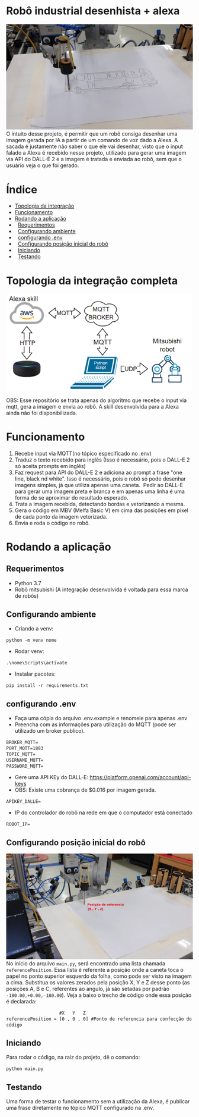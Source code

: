 # Robô industrial desenhista + alexa
![Posição inicial](./readme_img/Exemplo_funcionamento.jpeg)
O intuito desse projeto, é permitir que um robô consiga desenhar uma imagem gerada por IA a partir de um comando de voz dado a Alexa. A sacada é justamente não saber o que ele vai desenhar, visto que o input falado a Alexa é recebido nesse projeto, utilizado para gerar uma imagem via API do DALL-E 2 e a imagem é tratada e enviada ao robô, sem que o usuário veja o que foi gerado. 



# Índice 
* [Topologia da integração](#Topologia-da-integração-completa)
* [Funcionamento](#Funcionamento)
* [Rodando a aplicação](#Rodando-a-aplicação)
* &nbsp; [Requerimentos](#Requerimentos)
* &nbsp; [Configurando ambiente](#Configurando-ambiente)
* &nbsp; [configurando .env](#configurando-.env)
* &nbsp; [Configurando posição inicial do robô](#Configurando-posição-inicial-do-robô)
* &nbsp; [Iniciando](#Iniciando)
* &nbsp; [Testando](#Testando)



# Topologia da integração completa 

![Topologia](./readme_img/topologia.png)

OBS: Esse repositório se trata apenas do algoritmo que recebe o input via mqtt, gera a imagem e envia ao robô. A skill desenvolvida para a Alexa ainda não foi disponibilizada.

# Funcionamento
1. Recebe input via MQTT(no tópico especificado no .env)
2. Traduz o texto recebido para inglês (Isso é necessário, pois o DALL-E 2 só aceita prompts em inglês)
3. Faz request para API do DALL-E 2 e adiciona ao prompt a frase "one line, black nd white". Isso é necessário, pois o robô só pode desenhar imagens simples, já que utiliza apenas uma caneta.  Pedir ao DALL-E para gerar uma imagem preta e branca e em apenas uma linha é uma forma de se aproximar do resultado esperado.
4. Trata a imagem recebida, detectando bordas e vetorizando a mesma.
5. Gera o código em MBV (Melfa Basic V) em cima das posições em pixel de cada ponto da imagem vetorizada.
6. Envia e roda o código no robô.

# Rodando a aplicação
 ## Requerimentos
 - Python 3.7
 - Robô mitsubishi (A integração desenvolvida é voltada para essa marca de robôs)
 
 ## Configurando ambiente
 - Criando a venv:
 ```
python -m venv nome
 ```
 - Rodar venv:
 ```
.\nome\Scripts\activate      
 ```
 - Instalar pacotes:
 ```
pip install -r requirements.txt     
 ```
## configurando .env
- Faça uma cópia do arquivo .env.example e renomeie para apenas .env
- Preencha com as informações para utilização do MQTT (pode ser utilizado um broker publico).
```
BROKER_MQTT=
PORT_MQTT=1883
TOPIC_MQTT=
USERNAME_MQTT=
PASSWORD_MQTT=
```
- Gere uma API KEy do DALL-E: https://platform.openai.com/account/api-keys
- OBS: Existe uma cobrança de $0.016 por imagem gerada.
```
APIKEY_DALLE=
```
- IP do controlador do robô na rede em que o computador está conectado
```
ROBOT_IP=
```
## Configurando posição inicial do robô
![Posição inicial](./readme_img/posi%C3%A7%C3%A3o_inicial.jpeg)
No início do arquivo `main.py`, será encontrado uma lista chamada `referencePosition`. Essa lista é referente a posição onde a caneta toca o papel no ponto superior esquerdo da folha, como pode ser visto na imagem a cima. Substitua os valores zerados pela posição X, Y e Z desse ponto (as posições A, B e C, referentes ao angulo, já são setadas por padrão `-180.00,+0.00,-180.00`). Veja a baixo o trecho de código onde essa posição é declarada:
```
                    #X   Y   Z
referencePosition = [0 , 0 , 0] #Ponto de referencia para confecção do código
```  
## Iniciando
Para rodar o código, na raiz do projeto, dê o comando:
```
python main.py
```
## Testando
Uma forma de testar o funcionamento sem a utilização da Alexa, é publicar uma frase diretamente no tópico MQTT configurado na .env.